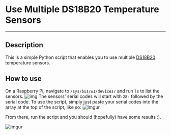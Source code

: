 # Use Multiple DS18B20 Temperature Sensors
---

## Description
This is a simple Python script that enables you to use multiple [DS18B20](https://www.raspberryfield.life/2020/05/23/ds18b20-temperature-probe-raspberry-pi/) temperature sensors.

## How to use
On a Raspberry Pi, navigate to `/sys/bus/w1/devices/` and run `ls` to list the sensors.
![img](https://i.imgur.com/z3ffNmc_d.webp?maxwidth=760&fidelity=grand)
The sensors' serial codes will start with `28-` followed by the serial code. 
To use the script, simply just paste your serial codes into the array at the top of the script, like so:
![Imgur](https://i.imgur.com/s2LgnWW.png)

From there, run the script and you should (hopefully) have some results :).

![Imgur](https://i.imgur.com/xKDST85.png)
